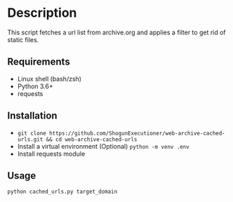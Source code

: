 # Description

This script fetches a url list from archive.org and applies a filter to get rid of static files.

## Requirements

- Linux shell (bash/zsh)
- Python 3.6+
- requests

## Installation

- `git clone https://github.com/ShogunExecutioner/web-archive-cached-urls.git && cd web-archive-cached-urls`
- Install a virtual environment (Optional) `python -m venv .env`
- Install requests module

## Usage

`python cached_urls.py target_domain`
